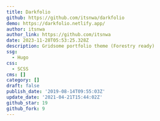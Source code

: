 ```yaml
---
title: Darkfolio
github: https://github.com/itsnwa/darkfolio
demo: https://darkfolio.netlify.app/
author: itsnwa
author_link: https://github.com/itsnwa
date: 2023-11-28T05:53:25.328Z
description: Gridsome portfolio theme (Forestry ready)
ssg:
  - Hugo
css:
  - SCSS
cms: []
category: []
draft: false
publish_date: '2019-08-14T09:55:03Z'
update_date: '2021-04-21T15:44:02Z'
github_star: 19
github_fork: 9
---
```

